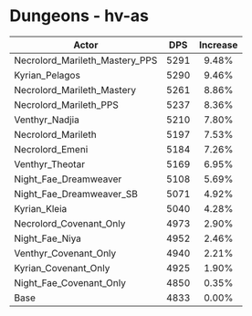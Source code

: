 # Dungeons - hv-as
| Actor | DPS | Increase |
|---|:---:|:---:|
|Necrolord_Marileth_Mastery_PPS|5291|9.48%|
|Kyrian_Pelagos|5290|9.46%|
|Necrolord_Marileth_Mastery|5261|8.86%|
|Necrolord_Marileth_PPS|5237|8.36%|
|Venthyr_Nadjia|5210|7.80%|
|Necrolord_Marileth|5197|7.53%|
|Necrolord_Emeni|5184|7.26%|
|Venthyr_Theotar|5169|6.95%|
|Night_Fae_Dreamweaver|5108|5.69%|
|Night_Fae_Dreamweaver_SB|5071|4.92%|
|Kyrian_Kleia|5040|4.28%|
|Necrolord_Covenant_Only|4973|2.90%|
|Night_Fae_Niya|4952|2.46%|
|Venthyr_Covenant_Only|4940|2.21%|
|Kyrian_Covenant_Only|4925|1.90%|
|Night_Fae_Covenant_Only|4850|0.35%|
|Base|4833|0.00%|
